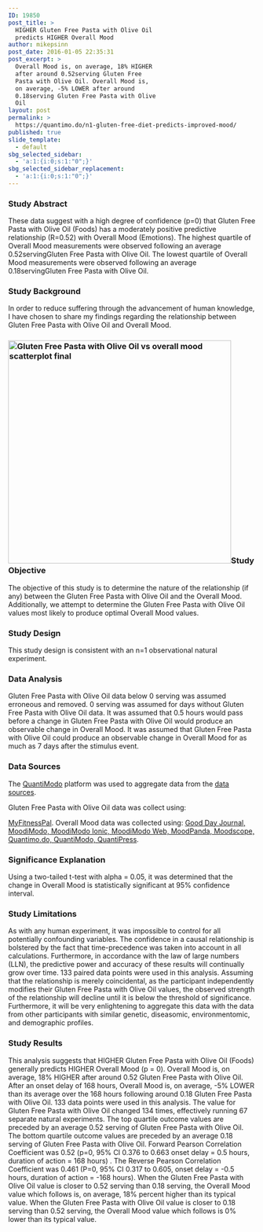 ```yaml
---
ID: 19850
post_title: >
  HIGHER Gluten Free Pasta with Olive Oil
  predicts HIGHER Overall Mood
author: mikepsinn
post_date: 2016-01-05 22:35:31
post_excerpt: >
  Overall Mood is, on average, 18% HIGHER
  after around 0.52serving Gluten Free
  Pasta with Olive Oil. Overall Mood is,
  on average, -5% LOWER after around
  0.18serving Gluten Free Pasta with Olive
  Oil
layout: post
permalink: >
  https://quantimo.do/n1-gluten-free-diet-predicts-improved-mood/
published: true
slide_template:
  - default
sbg_selected_sidebar:
  - 'a:1:{i:0;s:1:"0";}'
sbg_selected_sidebar_replacement:
  - 'a:1:{i:0;s:1:"0";}'
---
```

### Study Abstract

<p class="ng-binding">
  These data suggest with a high degree of confidence (p=0) that Gluten Free Pasta with Olive Oil (Foods) has a moderately positive predictive relationship (R=0.52) with Overall Mood (Emotions). The highest quartile of Overall Mood measurements were observed following an average 0.52servingGluten Free Pasta with Olive Oil. The lowest quartile of Overall Mood measurements were observed following an average 0.18servingGluten Free Pasta with Olive Oil.
</p>

### Study Background

<p class="ng-binding">
  In order to reduce suffering through the advancement of human knowledge, I have chosen to share my findings regarding the relationship between Gluten Free Pasta with Olive Oil and Overall Mood.
</p>

### <a href="https://quantimo.do/wp-content/uploads/2016/01/Gluten-Free-Pasta-with-Olive-Oil-vs-overall-mood-scatterplot-final.png" rel="attachment wp-att-20035"><img class="size-full wp-image-20035 alignright" src="https://quantimo.do/wp-content/uploads/2016/01/Gluten-Free-Pasta-with-Olive-Oil-vs-overall-mood-scatterplot-final.png" alt="Gluten Free Pasta with Olive Oil vs overall mood scatterplot  final" width="454" height="454" /></a>Study Objective

<p class="ng-binding">
  The objective of this study is to determine the nature of the relationship (if any) between the Gluten Free Pasta with Olive Oil and the Overall Mood. Additionally, we attempt to determine the Gluten Free Pasta with Olive Oil values most likely to produce optimal Overall Mood values.
</p>

### Study Design

<p class="ng-binding">
  This study design is consistent with an n=1 observational natural experiment.
</p>

### Data Analysis

<p class="ng-binding">
  Gluten Free Pasta with Olive Oil data below 0 serving was assumed erroneous and removed. 0 serving was assumed for days without Gluten Free Pasta with Olive Oil data. It was assumed that 0.5 hours would pass before a change in Gluten Free Pasta with Olive Oil would produce an observable change in Overall Mood. It was assumed that Gluten Free Pasta with Olive Oil could produce an observable change in Overall Mood for as much as 7 days after the stimulus event.
</p>

### Data Sources

<p class="ng-binding">
  The <a href="https://quantimo.do/">QuantiModo</a> platform was used to aggregate data from the <a href="https://quantimo.do/data-sources">data sources</a>.
</p> Gluten Free Pasta with Olive Oil data was collect using: 

[MyFitnessPal][1]. Overall Mood data was collected using: [Good Day Journal, MoodiModo, MoodiModo Ionic, MoodiModo Web, MoodPanda, Moodscope, Quantimo.do, QuantiModo, QuantiPress][1]. 
### Significance Explanation

<p class="ng-binding">
  Using a two-tailed t-test with alpha = 0.05, it was determined that the change in Overall Mood is statistically significant at 95% confidence interval.
</p>

### Study Limitations

<p class="ng-binding">
  As with any human experiment, it was impossible to control for all potentially confounding variables. The confidence in a causal relationship is bolstered by the fact that time-precedence was taken into account in all calculations. Furthermore, in accordance with the law of large numbers (LLN), the predictive power and accuracy of these results will continually grow over time. 133 paired data points were used in this analysis. Assuming that the relationship is merely coincidental, as the participant independently modifies their Gluten Free Pasta with Olive Oil values, the observed strength of the relationship will decline until it is below the threshold of significance. Furthermore, it will be very enlightening to aggregate this data with the data from other participants with similar genetic, diseasomic, environmentomic, and demographic profiles.
</p>

### Study Results

<p class="ng-binding">
  This analysis suggests that HIGHER Gluten Free Pasta with Olive Oil (Foods) generally predicts HIGHER Overall Mood (p = 0). Overall Mood is, on average, 18% HIGHER after around 0.52 Gluten Free Pasta with Olive Oil. After an onset delay of 168 hours, Overall Mood is, on average, -5% LOWER than its average over the 168 hours following around 0.18 Gluten Free Pasta with Olive Oil. 133 data points were used in this analysis. The value for Gluten Free Pasta with Olive Oil changed 134 times, effectively running 67 separate natural experiments. The top quartile outcome values are preceded by an average 0.52 serving of Gluten Free Pasta with Olive Oil. The bottom quartile outcome values are preceded by an average 0.18 serving of Gluten Free Pasta with Olive Oil. Forward Pearson Correlation Coefficient was 0.52 (p=0, 95% CI 0.376 to 0.663 onset delay = 0.5 hours, duration of action = 168 hours) . The Reverse Pearson Correlation Coefficient was 0.461 (P=0, 95% CI 0.317 to 0.605, onset delay = -0.5 hours, duration of action = -168 hours). When the Gluten Free Pasta with Olive Oil value is closer to 0.52 serving than 0.18 serving, the Overall Mood value which follows is, on average, 18% percent higher than its typical value. When the Gluten Free Pasta with Olive Oil value is closer to 0.18 serving than 0.52 serving, the Overall Mood value which follows is 0% lower than its typical value.
</p>

 [1]: https://quantimo.do/data-sources